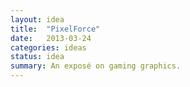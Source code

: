 ```yaml
---
layout: idea
title:  "PixelForce"
date:   2013-03-24
categories: ideas
status: idea
summary: An exposé on gaming graphics.
---
```

